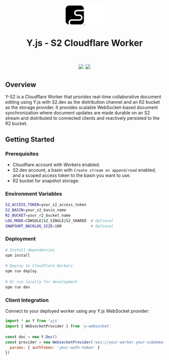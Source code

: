 <div align="center">
  <p>
    <!-- Light mode logo -->
    <a href="https://s2.dev#gh-light-mode-only">
      <img src="./assets/s2-black.png" height="60">
    </a>
    <!-- Dark mode logo -->
    <a href="https://s2.dev#gh-dark-mode-only">
      <img src="./assets/s2-white.png" height="60">
    </a>
  </p>

  <h1>Y.js - S2 Cloudflare Worker<h1>

  <p>    
    <!-- Discord (chat) -->
    <a href="https://discord.gg/vTCs7kMkAf"><img src="https://img.shields.io/discord/1209937852528599092?logo=discord" /></a>
    <!-- LICENSE -->
    <a href="./LICENSE"><img src="https://img.shields.io/github/license/s2-streamstore/resumable-stream" /></a>
  </p>
</div>

## Overview

Y-S2 is a Cloudflare Worker that provides real-time collaborative document editing using Y.js with S2.dev as the distribution channel and an R2 bucket as the storage provider. It provides scalable WebSocket-based document synchronization where document updates are made durable on an S2 stream and distributed to connected clients and reactively persisted to the R2 bucket. 

## Getting Started

### Prerequisites

- Cloudflare account with Workers enabled.
- S2.dev account, a basin with `Create stream on append/read` enabled, and a scoped access token to the basin you want to use.
- R2 bucket for snapshot storage.

### Environment Variables

```bash
S2_ACCESS_TOKEN=your_s2_access_token
S2_BASIN=your_s2_basin_name
R2_BUCKET=your_r2_bucket_name
LOG_MODE=CONSOLE|S2_SINGLE|S2_SHARED  # Optional
SNAPSHOT_BACKLOG_SIZE=100             # Optional
```

### Deployment

```bash
# Install dependencies
npm install

# Deploy to Cloudflare Workers
npm run deploy

# Or run locally for development
npm run dev
```

### Client Integration

Connect to your deployed worker using any Y.js WebSocket provider:

```javascript
import * as Y from 'yjs'
import { WebsocketProvider } from 'y-websocket'

const doc = new Y.Doc()
const provider = new WebsocketProvider('wss://your-worker.your-subdomain.workers.dev', 'room-name', doc, {
  params: { authToken: 'your-auth-token' }
})

```

